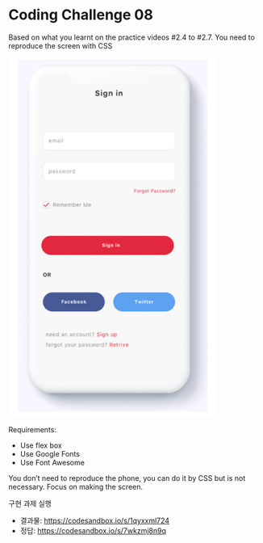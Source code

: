 # Coding Challenge 08

Based on what you learnt on the practice videos #2.4 to #2.7.
You need to reproduce the screen with CSS

![image1](./image/screenshot_1.png)

Requirements:

- Use flex box
- Use Google Fonts
- Use Font Awesome

You don’t need to reproduce the phone, you can do it by CSS but is not necessary. Focus on making the screen.

구현 과제 실행

- 결과물: https://codesandbox.io/s/1qyxxml724
- 정답: https://codesandbox.io/s/7wkzmj8n9q
